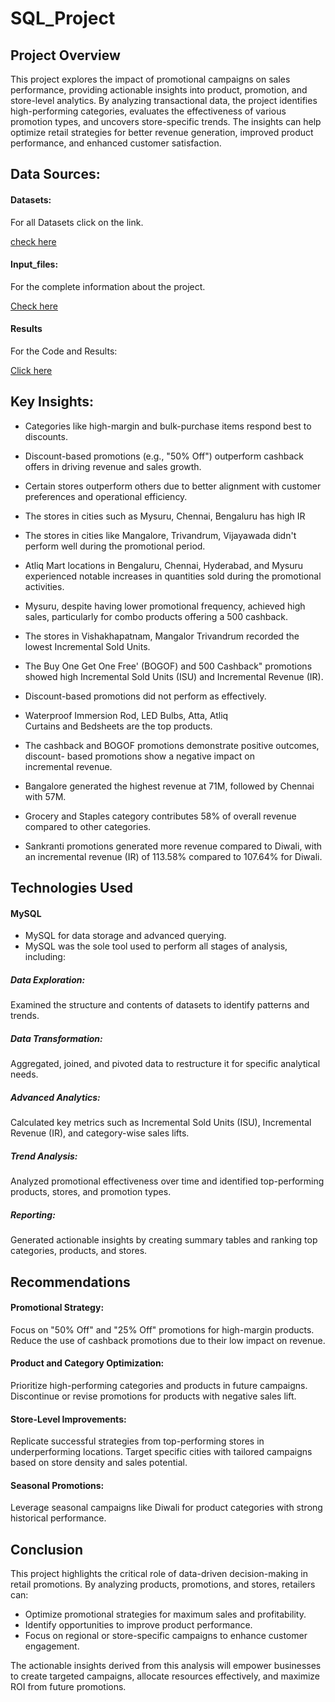 # SQL_Project
## Project Overview

This project explores the impact of promotional campaigns on sales performance, providing actionable insights into product, promotion, and store-level analytics. By analyzing transactional data, the project identifies high-performing categories, evaluates the effectiveness of various promotion types, and uncovers store-specific trends. The insights can help optimize retail strategies for better revenue generation, improved product performance, and enhanced customer satisfaction.

## Data Sources:
#### Datasets:
For all Datasets click on the link.

[check here](https://github.com/Satya0321/SQL_Project/tree/main/dataset)

#### Input_files:
For the complete information about the project.

[Check here](https://github.com/Satya0321/SQL_Project/tree/main/Input_Files)

#### Results
For the Code and Results:

[Click here](https://github.com/Satya0321/SQL_Project/tree/main/Results)

## Key Insights:

* Categories like high-margin and bulk-purchase items respond best to discounts. 

* Discount-based promotions (e.g., "50% Off") outperform cashback offers in driving revenue and sales growth.

* Certain stores outperform others due to better alignment with customer preferences and operational efficiency.

* The stores in cities such as Mysuru, Chennai, Bengaluru has high IR

* The stores in cities like Mangalore, Trivandrum, Vijayawada didn't perform well during the promotional period.

* Atliq Mart locations in Bengaluru, Chennai, Hyderabad, and Mysuru experienced notable increases in quantities sold during the promotional activities.

* Mysuru, despite having lower promotional frequency, achieved high sales, particularly for combo products offering a 500 cashback.

* The stores in Vishakhapatnam, Mangalor Trivandrum recorded the lowest Incremental Sold Units.

* The Buy One Get One Free' (BOGOF) and 500 Cashback" promotions showed high Incremental Sold Units (ISU) and Incremental Revenue (IR).

* Discount-based promotions did not perform as effectively.

* Waterproof Immersion Rod, LED Bulbs, Atta, Atliq Curtains and Bedsheets are the top products.

* The cashback and BOGOF promotions demonstrate positive outcomes, discount- based promotions show a negative impact on incremental revenue.

* Bangalore generated the highest revenue at 71M, followed by Chennai with 57M.

* Grocery and Staples category contributes 58% of overall revenue compared to other categories.

* Sankranti promotions generated more revenue compared to Diwali, with an incremental revenue (IR) of 113.58% compared to 107.64% for Diwali.

## Technologies Used
#### MySQL
* MySQL for data storage and advanced querying.
* MySQL was the sole tool used to perform all stages of analysis, including:
##### Data Exploration:
Examined the structure and contents of datasets to identify patterns and trends.
##### Data Transformation:
Aggregated, joined, and pivoted data to restructure it for specific analytical needs.
##### Advanced Analytics: 
Calculated key metrics such as Incremental Sold Units (ISU), Incremental Revenue (IR), and category-wise sales lifts.
##### Trend Analysis:
Analyzed promotional effectiveness over time and identified top-performing products, stores, and promotion types.
##### Reporting: 
Generated actionable insights by creating summary tables and ranking top categories, products, and stores.

## Recommendations
#### Promotional Strategy:
Focus on "50% Off" and "25% Off" promotions for high-margin products.
Reduce the use of cashback promotions due to their low impact on revenue.
#### Product and Category Optimization:
Prioritize high-performing categories and products in future campaigns.
Discontinue or revise promotions for products with negative sales lift.
#### Store-Level Improvements:
Replicate successful strategies from top-performing stores in underperforming locations.
Target specific cities with tailored campaigns based on store density and sales potential.
#### Seasonal Promotions:
Leverage seasonal campaigns like Diwali for product categories with strong historical performance. 

## Conclusion
This project highlights the critical role of data-driven decision-making in retail promotions. By analyzing products, promotions, and stores, retailers can:
* Optimize promotional strategies for maximum sales and profitability.
* Identify opportunities to improve product performance.
* Focus on regional or store-specific campaigns to enhance customer engagement.
  
The actionable insights derived from this analysis will empower businesses to create targeted campaigns, allocate resources effectively, and maximize ROI from future promotions.


